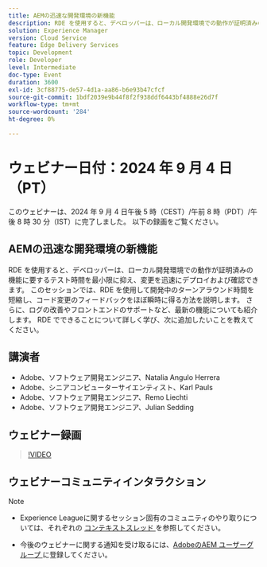```yaml
---
title: AEMの迅速な開発環境の新機能
description: RDE を使用すると、デベロッパーは、ローカル開発環境での動作が証明済みの機能に要するテスト時間を最小限に抑え、変更を迅速にデプロイおよび確認できます。 このセッションでは、RDE を使用して開発中のターンアラウンド時間を短縮し、コード変更のフィードバックをほぼ瞬時に得る方法を説明します。 さらに、ログの改善やフロントエンドのサポートなど、最新の機能についても紹介します。 RDE でできることについて詳しく学び、次に追加したいことを教えてください。
solution: Experience Manager
version: Cloud Service
feature: Edge Delivery Services
topic: Development
role: Developer
level: Intermediate
doc-type: Event
duration: 3600
exl-id: 3cf88775-de57-4d1a-aa86-b6e93b47cfcf
source-git-commit: 1bdf2039e9b44f8f2f938ddf6443bf4888e26d7f
workflow-type: tm+mt
source-wordcount: '284'
ht-degree: 0%

---
```


# ウェビナー日付：2024 年 9 月 4 日（PT）

このウェビナーは、2024 年 9 月 4 日午後 5 時（CEST）/午前 8 時（PDT）/午後 8 時 30 分（IST）に完了しました。
以下の録画をご覧ください。

## AEMの迅速な開発環境の新機能

RDE を使用すると、デベロッパーは、ローカル開発環境での動作が証明済みの機能に要するテスト時間を最小限に抑え、変更を迅速にデプロイおよび確認できます。 このセッションでは、RDE を使用して開発中のターンアラウンド時間を短縮し、コード変更のフィードバックをほぼ瞬時に得る方法を説明します。 さらに、ログの改善やフロントエンドのサポートなど、最新の機能についても紹介します。 RDE でできることについて詳しく学び、次に追加したいことを教えてください。

## 講演者

* Adobe、ソフトウェア開発エンジニア、Natalia Angulo Herrera
* Adobe、シニアコンピューターサイエンティスト、Karl Pauls
* Adobe、ソフトウェア開発エンジニア、Remo Liechti
* Adobe、ソフトウェア開発エンジニア、Julian Sedding

## ウェビナー録画

>[!VIDEO](https://video.tv.adobe.com/v/3433337/)

## ウェビナーコミュニティインタラクション

>[!NOTE]
>
>* Experience Leagueに関するセッション固有のコミュニティのやり取りについては、それぞれの [ コンテキストスレッド ](https://adobe.ly/3M8MFTE) を参照してください。
>
>* 今後のウェビナーに関する通知を受け取るには、[AdobeのAEM ユーザーグループ ](https://aem-augs.adobe.com/) に登録してください。
